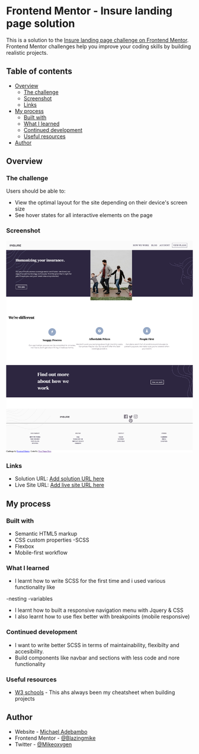 # Frontend Mentor - Insure landing page solution

This is a solution to the [Insure landing page challenge on Frontend Mentor](https://www.frontendmentor.io/challenges/insure-landing-page-uTU68JV8). Frontend Mentor challenges help you improve your coding skills by building realistic projects.

## Table of contents

- [Overview](#overview)
  - [The challenge](#the-challenge)
  - [Screenshot](#screenshot)
  - [Links](#links)
- [My process](#my-process)
  - [Built with](#built-with)
  - [What I learned](#what-i-learned)
  - [Continued development](#continued-development)
  - [Useful resources](#useful-resources)
- [Author](#author)

## Overview

### The challenge

Users should be able to:

- View the optimal layout for the site depending on their device's screen size
- See hover states for all interactive elements on the page

### Screenshot

![screenshot](./images/screenshot.png)

### Links

- Solution URL: [Add solution URL here](https://your-solution-url.com)
- Live Site URL: [Add live site URL here](https://your-live-site-url.com)

## My process

### Built with

- Semantic HTML5 markup
- CSS custom properties
  -SCSS
- Flexbox
- Mobile-first workflow

### What I learned

- I learnt how to write SCSS for the first time and i used various functionality like

-nesting
-variables

- I learnt how to built a responsive navigation menu with Jquery & CSS
- I also learnt how to use flex better with breakpoints (mobile responsive)

### Continued development

- I want to write better SCSS in terms of maintainability, flexibilty and accesibility.
- Build components like navbar and sections with less code and nore functionality

### Useful resources

- [W3 schools](https://w3schools.com) - This ahs always been my cheatsheet when building projects

## Author

- Website - [Michael Adebambo](https://www.your-site.com)
- Frontend Mentor - [@Blazingmike](https://www.frontendmentor.io/profile/Blazing-Mike)
- Twitter - [@Mikeoxygen](https://www.twitter.com/Mikeoxygen1)
